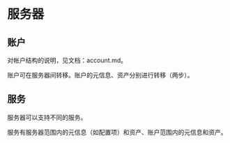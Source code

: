 # 服务器

## 账户
对帐户结构的说明，见文档：account.md。

账户可在服务器间转移。账户的元信息、资产分别进行转移（两步）。

## 服务
服务器可以支持不同的服务。

服务有服务器范围内的元信息（如配置项）和资产、账户范围内的元信息和资产。
